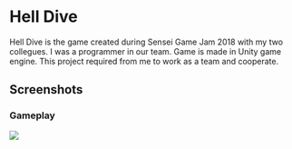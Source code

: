 # Hell Dive

Hell Dive is the game created during Sensei Game Jam 2018 with my two collegues. I was a programmer in our team. Game is made in Unity game engine. This project required from me to work as a team and cooperate.

Screenshots
---
### Gameplay
![](https://i.imgur.com/bA6WPKr.png)
